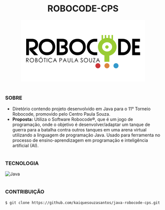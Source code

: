 <h1 align="center">ROBOCODE-CPS</h1>

<p align="center">
  <img src="robocode.png">
</p>

#
### SOBRE

- Diretório contendo projeto desenvolvido em Java para o 11° Torneio Robocode, promovido pelo Centro Paula Souza.
- <strong>Proposta:</strong> Utiliza o Software Robocode®, que é um jogo de programação, onde o objetivo é desenvolver/adaptar um tanque de guerra para a batalha contra outros tanques em uma arena virtual utilizando a linguagem de programação Java. Usado para ferramenta no processo de ensino-aprendizagem em programação e inteligência artificial (AI).

#
### TECNOLOGIA
![Java](https://img.shields.io/badge/Java-0D1117?style=for-the-badge&logo=java&logoColor=white&labelColor=0D1117)&nbsp;

#
### CONTRIBUIÇÃO

```
$ git clone https://github.com/kaiquesouzasantos/java-robocode-cps.git 
```
